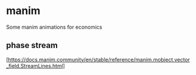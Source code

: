 # manim
Some manim animations for economics

## phase stream

[https://docs.manim.community/en/stable/reference/manim.mobject.vector_field.StreamLines.html]
